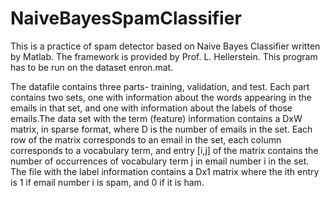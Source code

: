 # NaiveBayesSpamClassifier
This is a practice of spam detector based on Naive Bayes Classifier
written by Matlab. The framework is provided by Prof. L. Hellerstein.
This program has to be run on the dataset enron.mat.

The datafile contains three parts- training, validation, and test. Each
part contains two sets, one with information about the words appearing
in the emails in that set, and one with information about the labels of
those emails.The data set with the term (feature) information contains
a DxW matrix, in sparse format, where D is the number of
emails in the set. Each row of the matrix corresponds to an email in
the set, each column corresponds to a vocabulary term, and entry [i,j]
of the matrix contains the number of occurrences of vocabulary term j
in email number i in the set. The
file with the label information contains a Dx1 matrix where the ith
entry is 1 if email number i is spam, and 0 if it is ham.
